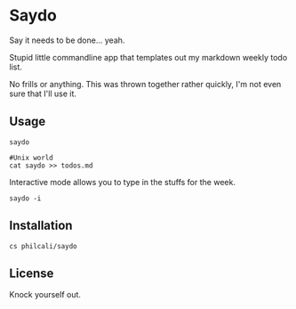 # Saydo

Say it needs to be done... yeah.

Stupid little commandline app that templates out my markdown weekly todo list.

No frills or anything. This was thrown together rather quickly, I'm not even sure that
I'll use it.

## Usage

    saydo

    #Unix world
    cat saydo >> todos.md

Interactive mode allows you to type in the stuffs for the week.

    saydo -i

## Installation

    cs philcali/saydo

## License

Knock yourself out.
